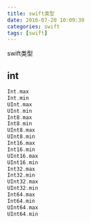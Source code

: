 ```yaml
---
title: swift类型
date: 2016-07-20 10:09:39
categories: swift
tags: [swift]
---
```

swift类型
<!-- more -->
<h2>int</h2>

```swift
Int.max
Int.min
UInt.max
UInt.min
Int8.max
Int8.min
UInt8.max
UInt8.min
Int16.max
Int16.min
UInt16.max
UInt16.min
Int32.max
Int32.min
UInt32.max
UInt32.min
Int64.max
Int64.min
UInt64.max
UInt64.min
```



<!--<img src="/images/6.png" width="800" height="263" />-->
<!--<font color=#FF6666></font>-->
